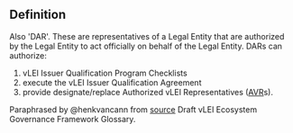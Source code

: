 ## Definition

Also 'DAR'. These are representatives of a Legal Entity that are authorized by the Legal Entity to act officially on behalf of the Legal Entity. DARs can authorize:

1. vLEI Issuer Qualification Program Checklists
2. execute the vLEI Issuer Qualification Agreement
3. provide designate/replace Authorized vLEI Representatives ([AVR](authorized-vlei-representative.md)s).

Paraphrased by @henkvancann from [source](https://www.gleif.org/vlei/introducing-the-vlei-ecosystem-governance-framework/2022-02-07_verifiable-lei-vlei-ecosystem-governance-framework-glossary-draft-publication_v0.9-draft.pdf) Draft vLEI Ecosystem Governance Framework Glossary.
